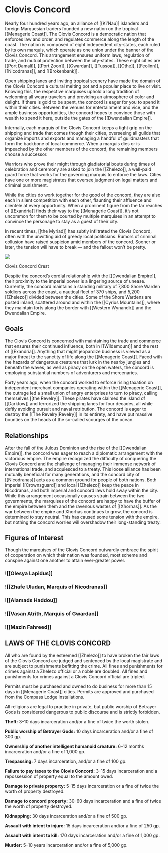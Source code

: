 # Clovis Concord

Nearly four hundred years ago, an alliance of [[Ki’Nau]] islanders and foreign Marquesian traders founded a new nation on the tropical [[Menagerie Coast]]. The Clovis Concord is a democratic nation that enforces law and order, and regulates commerce along the length of the coast. The nation is composed of eight independent city-states, each ruled by its own marquis, which operate as one union under the banner of the Clovis Concord. This arrangement ensures uniform laws, regulation of trade, and mutual protection between the city-states. These eight cities are [[Port Damali]], [[Port Zoon]], [[Gwardan]], [[Tussoa]], [[Othe]], [[Feolinn]], [[Nicodranas]], and [[Brokenbank]].

Open shipping lanes and inviting tropical scenery have made the domain of the Clovis Concord a cultural melting pot and a popular place to live or visit. Knowing this, the respective marquises uphold a long tradition of welcoming all weary travelers and providing an atmosphere of color and delight. If there is gold to be spent, the concord is eager for you to spend it within their cities. Between the venues for entertainment and vice, and the ample business opportunities, the concord hopes to convince those with wealth to spend it here, outside the gates of the [[Dwendalian Empire]].

Internally, each marquis of the Clovis Concord keeps a tight grip on the shipping and trade that comes though their cities, overseeing all guilds that organize imports and exports and managing a handful of guildmasters that form the backbone of local commerce. When a marquis dies or is impeached by the other members of the concord, the remaining members choose a successor.

Warriors who prove their might through gladiatorial bouts during times of celebration and ceremony are asked to join the [[Zhelezo]], a well-paid guard force that works for the governing marquis to enforce the laws. Cities have one or more magistrates that oversee judgment on legal matters and criminal punishment.

While the cities do work together for the good of the concord, they are also each in silent competition with each other, flaunting their affluence and clientele at every opportunity. When a prominent figure from the far reaches of [[Exandria]] finds their way to the [[Menagerie Coast]], it’s not uncommon for them to be courted by multiple marquises in an attempt to convince the personage to stay as a guest of their city.

In recent times, [[the Myriad]] has subtly infiltrated the Clovis Concord, often with the unwitting aid of greedy local politicians. Rumors of criminal collusion have raised suspicion amid members of the concord. Sooner or later, the tension will have to break — and the fallout won’t be pretty.

[![](https://media.dndbeyond.com/compendium-images/egtw/yDOyqyOocErRgYJK/02-04.png)](https://media.dndbeyond.com/compendium-images/egtw/yDOyqyOocErRgYJK/02-04.png)

Clovis Concord Crest

Despite the concord’s cordial relationship with the [[Dwendalian Empire]], their proximity to the imperial power is a lingering source of unease. Currently, the concord maintains a standing military of 7,800 Shore Warden soldiers across the coast, a nautical fleet of 370 ships, and 5,200 [[Zhelezo]] divided between the cities. Some of the Shore Wardens are posted inland, scattered around and within the [[Cyrios Mountains]], where they maintain forts along the border with [[Western Wynandir]] and the Dwendalian Empire.

## Goals

The Clovis Concord is concerned with maintaining the trade and commerce that ensures their continued influence, both in [[Wildemount]] and the rest of [[Exandria]]. Anything that might jeopardize business is viewed as a major threat to the sanctity of life along the [[Menagerie Coast]]. Faced with the hazards of dangerous creatures that lurk in the nearby jungles and beneath the waves, as well as piracy on the open waters, the concord is employing substantial numbers of adventurers and mercenaries.

Forty years ago, when the concord worked to enforce rising taxation on independent merchant companies operating within the [[Menagerie Coast]], the outrage led a small union of angry enterprises to turn to piracy, calling themselves [[the Revelry]]. These pirates have claimed the island of [[Darktow]] and terrorized the shipping lanes for four decades, all while deftly avoiding pursuit and naval retribution. The concord is eager to destroy the [[The Revelry|Revelry]] in its entirety, and have put massive bounties on the heads of the so-called scourges of the ocean.

## Relationships

After the fall of the Julous Dominion and the rise of the [[Dwendalian Empire]], the concord was eager to reach a diplomatic arrangement with the victorious empire. The empire recognized the difficulty of conquering the Clovis Concord and the challenge of managing their immense network of international trade, and acquiesced to a treaty. This loose alliance has been mutually beneficial for many generations, and the concord city of [[Nicodranas]] acts as a common ground for people of both nations. Both imperial [[Crownsguard]] and local [[Zhelezo]] keep the peace in Nicodranas, and both imperial and concord laws hold sway within the city. While this arrangement occasionally causes strain between the two governments, the marquises of the concord are happy to have the buffer of the empire between them and the ravenous wastes of [[Xhorhas]]. As the war between the empire and Xhorhas continues to grow, the concord is determined to stay neutral. This has caused some tension with the empire, but nothing the concord worries will overshadow their long-standing treaty.

## Figures of Interest

Though the marquises of the Clovis Concord outwardly embrace the spirit of cooperation on which their nation was founded, most scheme and conspire against one another to attain ever-greater power.

### ![[Olesya Lapidus]]

### ![[Zhafe Uludan, Marquis of Nicodranas]]

### ![[Alamads Haddou]]

### ![[Vasan Atrith, Marquis of Gwardan]]

### ![[Mazin Fahreed]]

## LAWS OF THE CLOVIS CONCORD

All who are found by the esteemed [[Zhelezo]] to have broken the fair laws of the Clovis Concord are judged and sentenced by the local magistrate and are subject to punishments befitting the crime. All fines and punishments for crimes against a Zhelezo official or a noble are doubled. All fines and punishments for crimes against a Clovis Concord official are tripled.

Permits must be purchased and owned to do business for more than 15 days in [[Menagerie Coast]] cities. Permits are approved and purchased from the Compass Lodge installations.

All religions are legal to practice in private, but public worship of Betrayer Gods is considered dangerous to public discourse and is strictly forbidden.

**Theft:** 3–10 days incarceration and/or a fine of twice the worth stolen.

**Public worship of Betrayer Gods:** 10 days incarceration and/or a fine of 300 gp.

**Ownership of another intelligent humanoid creature:** 6–12 months incarceration and/or a fine of 1,000 gp.

**Trespassing:** 7 days incarceration, and/or a fine of 100 gp.

**Failure to pay taxes to the Clovis Concord:** 3–15 days incarceration and a repossession of property equal to the amount owed.

**Damage to private property:** 5–15 days incarceration or a fine of twice the worth of property destroyed.

**Damage to concord property:** 30–60 days incarceration and a fine of twice the worth of property destroyed.

**Kidnapping:** 30 days incarceration and/or a fine of 500 gp.

**Assault with intent to injure:** 15 days incarceration and/or a fine of 250 gp.

**Assault with intent to kill:** 170 days incarceration and/or a fine of 1,000 gp.

**Murder:** 5–10 years incarceration and/or a fine of 5,000 gp.